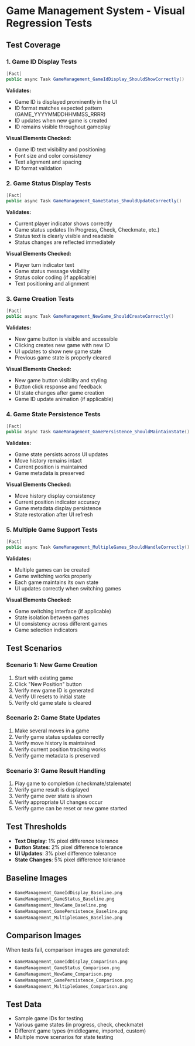 # Game Management System - Visual Regression Tests

## Test Coverage

### 1. Game ID Display Tests
```csharp
[Fact]
public async Task GameManagement_GameIdDisplay_ShouldShowCorrectly()
```
**Validates:**
- Game ID is displayed prominently in the UI
- ID format matches expected pattern (GAME_YYYYMMDDHHMMSS_RRRR)
- ID updates when new game is created
- ID remains visible throughout gameplay

**Visual Elements Checked:**
- Game ID text visibility and positioning
- Font size and color consistency
- Text alignment and spacing
- ID format validation

### 2. Game Status Display Tests
```csharp
[Fact]
public async Task GameManagement_GameStatus_ShouldUpdateCorrectly()
```
**Validates:**
- Current player indicator shows correctly
- Game status updates (In Progress, Check, Checkmate, etc.)
- Status text is clearly visible and readable
- Status changes are reflected immediately

**Visual Elements Checked:**
- Player turn indicator text
- Game status message visibility
- Status color coding (if applicable)
- Text positioning and alignment

### 3. Game Creation Tests
```csharp
[Fact]
public async Task GameManagement_NewGame_ShouldCreateCorrectly()
```
**Validates:**
- New game button is visible and accessible
- Clicking creates new game with new ID
- UI updates to show new game state
- Previous game state is properly cleared

**Visual Elements Checked:**
- New game button visibility and styling
- Button click response and feedback
- UI state changes after game creation
- Game ID update animation (if applicable)

### 4. Game State Persistence Tests
```csharp
[Fact]
public async Task GameManagement_GamePersistence_ShouldMaintainState()
```
**Validates:**
- Game state persists across UI updates
- Move history remains intact
- Current position is maintained
- Game metadata is preserved

**Visual Elements Checked:**
- Move history display consistency
- Current position indicator accuracy
- Game metadata display persistence
- State restoration after UI refresh

### 5. Multiple Game Support Tests
```csharp
[Fact]
public async Task GameManagement_MultipleGames_ShouldHandleCorrectly()
```
**Validates:**
- Multiple games can be created
- Game switching works properly
- Each game maintains its own state
- UI updates correctly when switching games

**Visual Elements Checked:**
- Game switching interface (if applicable)
- State isolation between games
- UI consistency across different games
- Game selection indicators

## Test Scenarios

### Scenario 1: New Game Creation
1. Start with existing game
2. Click "New Position" button
3. Verify new game ID is generated
4. Verify UI resets to initial state
5. Verify old game state is cleared

### Scenario 2: Game State Updates
1. Make several moves in a game
2. Verify game status updates correctly
3. Verify move history is maintained
4. Verify current position tracking works
5. Verify game metadata is preserved

### Scenario 3: Game Result Handling
1. Play game to completion (checkmate/stalemate)
2. Verify game result is displayed
3. Verify game over state is shown
4. Verify appropriate UI changes occur
5. Verify game can be reset or new game started

## Test Thresholds
- **Text Display**: 1% pixel difference tolerance
- **Button States**: 2% pixel difference tolerance
- **UI Updates**: 3% pixel difference tolerance
- **State Changes**: 5% pixel difference tolerance

## Baseline Images
- `GameManagement_GameIdDisplay_Baseline.png`
- `GameManagement_GameStatus_Baseline.png`
- `GameManagement_NewGame_Baseline.png`
- `GameManagement_GamePersistence_Baseline.png`
- `GameManagement_MultipleGames_Baseline.png`

## Comparison Images
When tests fail, comparison images are generated:
- `GameManagement_GameIdDisplay_Comparison.png`
- `GameManagement_GameStatus_Comparison.png`
- `GameManagement_NewGame_Comparison.png`
- `GameManagement_GamePersistence_Comparison.png`
- `GameManagement_MultipleGames_Comparison.png`

## Test Data
- Sample game IDs for testing
- Various game states (in progress, check, checkmate)
- Different game types (middlegame, imported, custom)
- Multiple move scenarios for state testing
